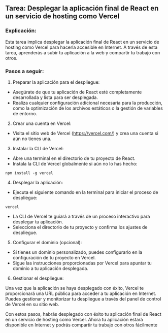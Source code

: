 ## Tarea: Desplegar la aplicación final de React en un servicio de hosting como Vercel

### Explicación:
Esta tarea implica desplegar la aplicación final de React en un servicio de hosting como Vercel para hacerla accesible en Internet. A través de esta tarea, aprenderás a subir tu aplicación a la web y compartir tu trabajo con otros.

### Pasos a seguir:

1. Preparar la aplicación para el despliegue:

- Asegúrate de que tu aplicación de React esté completamente desarrollada y lista para ser desplegada.
- Realiza cualquier configuración adicional necesaria para la producción, como la optimización de los archivos estáticos o la gestión de variables de entorno.

2. Crear una cuenta en Vercel:

- Visita el sitio web de Vercel (https://vercel.com/) y crea una cuenta si aún no tienes una.

3. Instalar la CLI de Vercel:

- Abre una terminal en el directorio de tu proyecto de React.
- Instala la CLI de Vercel globalmente si aún no lo has hecho:

```
npm install -g vercel
```

4. Desplegar la aplicación:

- Ejecuta el siguiente comando en la terminal para iniciar el proceso de despliegue:
```
vercel
```
- La CLI de Vercel te guiará a través de un proceso interactivo para desplegar tu aplicación.
- Selecciona el directorio de tu proyecto y confirma los ajustes de despliegue.

5. Configurar el dominio (opcional):

- Si tienes un dominio personalizado, puedes configurarlo en la configuración de tu proyecto en Vercel.
- Sigue las instrucciones proporcionadas por Vercel para apuntar tu dominio a tu aplicación desplegada.

6. Gestionar el despliegue:

Una vez que la aplicación se haya desplegado con éxito, Vercel te proporcionará una URL pública para acceder a tu aplicación en Internet.
Puedes gestionar y monitorizar tu despliegue a través del panel de control de Vercel en su sitio web.

Con estos pasos, habrás desplegado con éxito tu aplicación final de React en un servicio de hosting como Vercel. Ahora tu aplicación estará disponible en Internet y podrás compartir tu trabajo con otros fácilmente